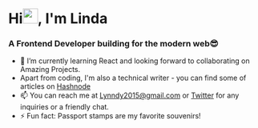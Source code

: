 
<h1 > Hi<img src="https://raw.githubusercontent.com/MartinHeinz/MartinHeinz/master/wave.gif" width="30px" height="30px" />, I'm Linda</h1>
<h3 >A Frontend Developer building for the modern web😎</h3>


- 🌱 I’m currently learning React and looking forward to collaborating on Amazing Projects.
- Apart from coding, I'm also a technical writer - you can find some of articles on [Hashnode](https://liinda.hashnode.dev/) 
- 📫 You can reach me at Lynndy2015@gmail.com  or [Twitter](https://twitter.com/thegirlcoder) for any inquiries or a friendly chat.
- ⚡ Fun fact: Passport stamps are my favorite souvenirs!

